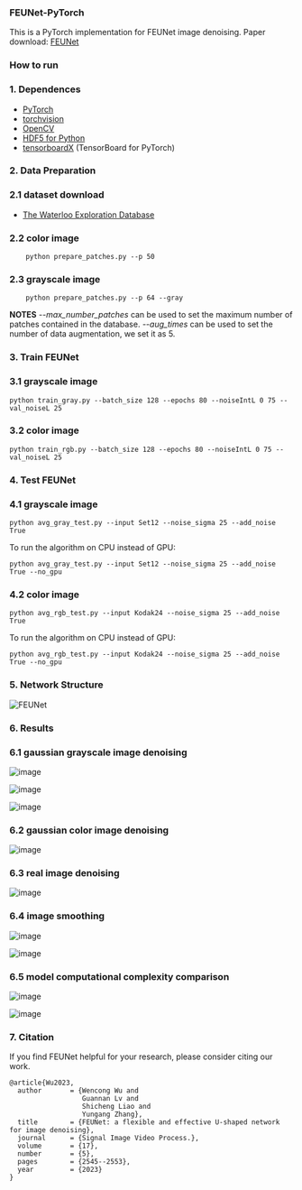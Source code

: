 ### FEUNet-PyTorch

This is a PyTorch implementation for FEUNet image denoising. Paper download: [FEUNet](https://link.springer.com/article/10.1007/s11760-022-02471-1)

### How to run

### 1. Dependences
* [PyTorch](http://pytorch.org/)
* [torchvision](https://github.com/pytorch/vision)
* [OpenCV](https://pypi.org/project/opencv-python/)
* [HDF5 for Python](http://www.h5py.org/)
* [tensorboardX](https://github.com/lanpa/tensorboard-pytorch) (TensorBoard for PyTorch)

### 2. Data Preparation

### 2.1 dataset download

* [The Waterloo Exploration Database](https://ece.uwaterloo.ca/~k29ma/exploration/)

### 2.2 color image
        python prepare_patches.py --p 50

### 2.3 grayscale image
        python prepare_patches.py --p 64 --gray

**NOTES**  *--max_number_patches* can be used to set the maximum number of patches contained in the database. *--aug_times* can be used to set the number of data augmentation, we set it as 5.

### 3. Train FEUNet

### 3.1 grayscale image
```
python train_gray.py --batch_size 128 --epochs 80 --noiseIntL 0 75 --val_noiseL 25
```

### 3.2 color image
```
python train_rgb.py --batch_size 128 --epochs 80 --noiseIntL 0 75 --val_noiseL 25
```

### 4. Test FEUNet

### 4.1 grayscale image
```
python avg_gray_test.py --input Set12 --noise_sigma 25 --add_noise True
```

To run the algorithm on CPU instead of GPU:
```
python avg_gray_test.py --input Set12 --noise_sigma 25 --add_noise True --no_gpu
```

### 4.2 color image
```
python avg_rgb_test.py --input Kodak24 --noise_sigma 25 --add_noise True
```

To run the algorithm on CPU instead of GPU:
```
python avg_rgb_test.py --input Kodak24 --noise_sigma 25 --add_noise True --no_gpu
```

### 5. Network Structure

![FEUNet](https://user-images.githubusercontent.com/106000336/223597505-6ac56131-c1cf-4a48-a8b5-96eb8223a61c.png)

### 6. Results

### 6.1 gaussian grayscale image denoising

![image](https://user-images.githubusercontent.com/106000336/223598361-1f0f5788-bbc6-461d-878f-d50335ef3ac9.png)

![image](https://user-images.githubusercontent.com/106000336/223598430-2f115d3b-7dd7-434a-989d-deee4aefb0ec.png)

![image](https://user-images.githubusercontent.com/106000336/223598612-f5449490-9fc7-4371-aac2-fe38a47dc9e8.png)

### 6.2 gaussian color image denoising

![image](https://user-images.githubusercontent.com/106000336/223598674-2d307ee4-0fb4-4062-a478-c2ce80dc359c.png)

### 6.3 real image denoising

![image](https://user-images.githubusercontent.com/106000336/223598926-3f6c0fc9-2340-47d3-867a-f462264214b8.png)

### 6.4 image smoothing

![image](https://user-images.githubusercontent.com/106000336/223598967-54fda992-e7af-4796-aa70-f05b8e675b54.png)

![image](https://user-images.githubusercontent.com/106000336/223599031-34e2c68b-5224-4528-87f8-a62551913e89.png)

### 6.5 model computational complexity comparison

![image](https://user-images.githubusercontent.com/106000336/223599159-455e4de5-4ffd-4a16-bd53-32d9d010cd8b.png)

![image](https://user-images.githubusercontent.com/106000336/223599243-4129aeca-88dc-498b-8cec-845f76455c99.png)

### 7. Citation
If you find FEUNet helpful for your research, please consider citing our work.
```
@article{Wu2023,
  author       = {Wencong Wu and
                  Guannan Lv and
                  Shicheng Liao and
                  Yungang Zhang},
  title        = {FEUNet: a flexible and effective U-shaped network for image denoising},
  journal      = {Signal Image Video Process.},
  volume       = {17},
  number       = {5},
  pages        = {2545--2553},
  year         = {2023}
}
```


